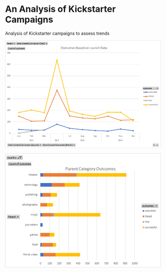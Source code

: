 # An Analysis of Kickstarter Campaigns
Analysis of Kickstarter campaigns to assess trends

![Outcomes Based on Launch Data](/Outcomes.png)

![Parent Category Outcomes](/Parent.png)

